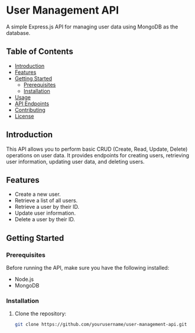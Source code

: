 # User Management API

A simple Express.js API for managing user data using MongoDB as the database.

## Table of Contents

- [Introduction](#introduction)
- [Features](#features)
- [Getting Started](#getting-started)
  - [Prerequisites](#prerequisites)
  - [Installation](#installation)
- [Usage](#usage)
- [API Endpoints](#api-endpoints)
- [Contributing](#contributing)
- [License](#license)

## Introduction

This API allows you to perform basic CRUD (Create, Read, Update, Delete) operations on user data. It provides endpoints for creating users, retrieving user information, updating user data, and deleting users.

## Features

- Create a new user.
- Retrieve a list of all users.
- Retrieve a user by their ID.
- Update user information.
- Delete a user by their ID.

## Getting Started

### Prerequisites

Before running the API, make sure you have the following installed:

- Node.js
- MongoDB

### Installation

1. Clone the repository:

   ```bash
   git clone https://github.com/yourusername/user-management-api.git
